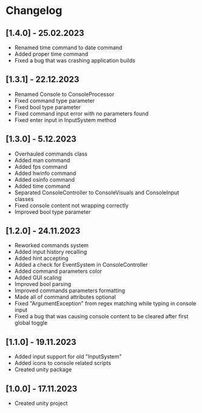 # Changelog

## [1.4.0] - 25.02.2023
 - Renamed time command to date command
 - Added proper time command
 - Fixed a bug that was crashing application builds

## [1.3.1] - 22.12.2023
 - Renamed Console to ConsoleProcessor
 - Fixed command type parameter
 - Fixed bool type parameter
 - Fixed command input error with no parameters found
 - Fixed enter input in InputSystem method

## [1.3.0] - 5.12.2023
 - Overhauled commands class
 - Added man command
 - Added fps command
 - Added hwinfo command
 - Added osinfo command
 - Added time command
 - Separated ConsoleController to ConsoleVisuals and ConsoleInput classes
 - Fixed console content not wrapping correctly
 - Improved bool type parameter


## [1.2.0] - 24.11.2023
 - Reworked commands system
 - Added input history recalling
 - Added hint accepting
 - Added a check for EventSystem in ConsoleController
 - Added command parameters color
 - Added GUI scaling
 - Improved bool parsing
 - Improved commands parameters formatting
 - Made all of command attributes optional
 - Fixed "ArgumentException" from regex matching while typing in console input
 - Fixed a bug that was causing console content to be cleared after first global toggle

## [1.1.0] - 19.11.2023
 - Added input support for old "InputSystem"
 - Added icons to console related scripts
 - Created unity package

## [1.0.0] - 17.11.2023
 - Created unity project
